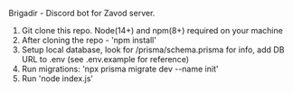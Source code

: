 Brigadir - Discord bot for Zavod server.

1) Git clone this repo. Node(14+) and npm(8+) required on your machine
2) After cloning the repo - 'npm install'
3) Setup local database, look for /prisma/schema.prisma for info, add DB URL to .env (see .env.example for reference)
3) Run migrations:
  'npx prisma migrate dev --name init'
4) Run 'node index.js'